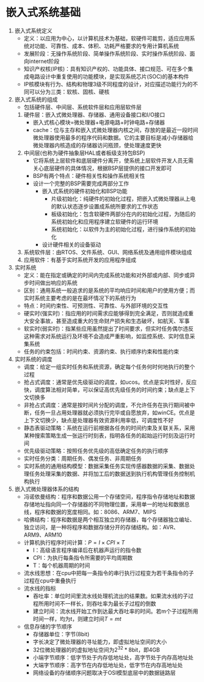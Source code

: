 <!--
 * @Copyright: 微信公众号---嵌入式ARM
 * @File name: 嵌入式系统基础知识
 * @Description: 
 * @Author: yangjam
 * @Version: demo
 * @Date: 2020-07-26 13:27:34
 * @History: 修改历史列表，每条修改记录应包括修改日期、修改者及修改内容简述
 * @LastEditTime: 2020-07-26 17:20:04
--> 
# 嵌入式系统基础
1. 嵌入式系统定义
   * 定义：以应用为中心，以计算机技术为基础，软硬件可裁剪，适应应用系统对功能、可靠性、成本、体积、功耗严格要求的专用计算机系统
   * 发展阶段：无操作系统阶段、简单操作系统阶段、实时操作系统阶段、面向internet阶段
   * 知识产权核(IP核)：具有知识产权的、功能具体、接口规范、可在多个集成电路设计中重复使用的功能模块，是实现系统芯片(SOC)的基本构件
   * IP核模块有行为、结构和物理3级不同程度的设计，对应描述功能行为的不同可以分为三类：软核、固核、硬核
2. 嵌入式系统的组成
   * 包括硬件层、中间层、系统软件层和应用层软件层
   1. 硬件层：嵌入式微处理器、存储器、通用设备接口和I/O接口
        * 嵌入式核心模块=微处理器+电源电路+时钟电路+存储器
        * cache：位与主存和嵌入式微处理器内核之间，存放的是最近一段时间微处理器使用最多的程序代码和数据。它的主要目标是减小存储器给微处理器内核造成的存储器访问瓶颈，使处理速度更快
   2. 中间层(也称为硬件抽象层HAL或者板级支持包BSP)
        * 它将系统上层软件和底层硬件分离开，使系统上层软件开发人员无需关心底层硬件的具体情况，根据BSP层提供的接口开发即可
        * BSP有两个特点：硬件相关性和操作系统相关性
        * 设计一个完整的BSP需要完成两部分工作
            * 嵌入式系统的硬件初始化和BSP功能
              * 片级初始化：纯硬件的初始化过程，把嵌入式微处理器从上电的默认状态逐步设置成系统所要求的工作状态
              * 板级初始化：包含软硬件两部分在内的初始化过程，为随后的系统初始化和应用程序建立软硬件的运行环境
              * 系统初始化：以软件为主的初始化过程，进行操作系统的初始化
            * 设计硬件相关的设备驱动
   3. 系统软件层：由RTOS、文件系统、GUI、网络系统及通用组件模块组成
   4. 应用软件：有基于实时系统开发的应用程序组成
3. 实时系统
   * 定义：能在指定或确定的时间内完成系统功能和对外部或内部、同步或异步时间做出响应的系统
   * 区别：通用系统一般追求的是系统的平均响应时间和用户的使用方便；而实时系统主要考虑的是在最坏情况下的系统行为
   * 特点：时间约束性、可预测性、可靠性、与外部环境的交互性
   * 硬实时(强实时)：指应用的时间需求应能够得到完全满足，否则就造成重大安全事故，甚至造成重大的生命财产损失和生态破坏，如航天、军事
   * 软实时(弱实时)：指某些应用虽然提出了时间要求，但实时任务偶尔违反这种需求对系统运行及环境不会造成严重影响，如监控系统、实时信息采集系统
   * 任务的约束包括：时间约束、资源约束、执行顺序约束和性能约束
4. 实时系统的调度
   * 调度：给定一组实时任务和系统资源，确定每个任务何时何地执行的整个过程
   * 抢占式调度：通常是优先级驱动的调度，如ucos。优点是实时性好，反应快，调度算法相对简单，可以保证高优先级任务的时间约束；缺点是上下文切换多
   * 非抢占式调度：通常是按时间片分配的调度，不允许任务在执行期间被中断，任务一旦占用处理器就必须执行完毕或自愿放弃，如winCE。优点是上下文切换少，缺点是处理器有效资源利用率低，可调度性不好
   * 静态表驱动策略：系统在运行前根据各任务的时间约束及关联关系，采用某种搜索策略生成一张运行时刻表，指明各任务的起始运行时刻及运行时间
   * 优先级驱动策略：按照任务优先级的高低确定任务的执行顺序
   * 实时任务分类：周期任务、偶发任务、非周期任务
   * 实时系统的通用结构模型：数据采集任务实现传感器数据的采集、数据处理任务处理采集的数据、并将加工后的数据送到执行机构管理任务控制机构执行
5. 嵌入式微处理器体系的结构
   * 冯诺依曼结构：程序和数据公用一个存储空间，程序指令存储地址和数据存储地址指向同一个存储器的不同物理位置，采用单一的地址和数据总线，程序和数据的宽度相同。如：8086、ARM7、MIPS
   * 哈佛结构：程序和数据是两个相互独立的存储器，每个存储器独立编址、独立访问，是一种将程序和数据存储分开的存储结构。如：AVR、ARM9、ARM10
   * 计算机执行程序时间计算：$P=I\times CPI\times T$
     * I：高级语言程序编译后在机器声运行的指令数
     * CPI：为执行每条指令所需要的平均周期数
     * T：每个机器周期的时间
   * 流水线思想：在cpu中把每一条指令的串行执行过程变为若干条指令的子过程在cpu中重叠执行
   * 流水线的指标
     * 吞吐率：单位时间里流水线处理机流出的结果数。如果流水线的子过程所用时间不一样长，则吞吐率为最长子过程的倒数
     * 建立时间：流水线开始工作到达最大吞吐率的时间。若m个子过程所用时间一样，均为t，则建立时间$T=mt$
   * 信息存储的字节顺序
     * 存储器单位：字节(8bit)
     * 字长决定了微处理器的寻址能力，即虚拟地址空间的大小
     * 32位微处理器的的虚拟地址空间为$2^{32}*8$bit，即4GB
     * 小端字节顺序：低字节处于内存低地址处，高字节处于内存高地址处
     * 大端字节顺序：高字节在内存低地址处，低字节在内存高地址处
     * 网络设备的存储顺序问题取决于OSI模型底层中的数据链路层